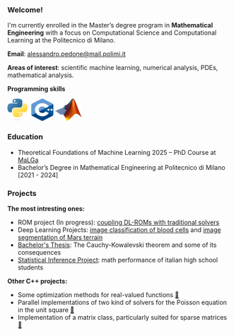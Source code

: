 ### Welcome! 
I'm currently enrolled in the Master’s degree program in __Mathematical Engineering__ with a focus on Computational Science and Computational Learning at the Politecnico di Milano.

__Email__: alessandro.pedone@mail.polimi.it

__Areas of interest__: scientific machine learning, numerical analysis, PDEs, mathematical analysis.

__Programming skills__

<span style="white-space: nowrap;">
  <img src="./img/ptyhon.png" alt="Python Logo" width="50" height="50"/>
  <img src="./img/c++.svg" alt="C++ Logo" width="50" height="50"/>
  <img src="./img/matlab.png" alt="MATLAB Logo" width="60" height="50"/>
</span>


### Education
- Theoretical Foundations of Machine Learning 2025 – PhD Course at [MaLGa](https://malga.unige.it/) 
- Bachelor’s Degree in Mathematical Engineering at Politecnico di Milano [2021 - 2024]

### Projects
__The most intresting ones:__
- ROM project (In progress): [coupling DL-ROMs with traditional solvers](https://github.com/alessandropedone/coupling-DL-ROM)
- Deep Learning Projects: [image classification of blood cells](https://github.com/alessandropedone/anndl-hw1) and [image segmentation of Mars terrain](https://github.com/alessandropedone/anndl-hw2)
- [Bachelor's Thesis](https://github.com/alessandropedone/cauchy-kowalevski-theorem): The Cauchy-Kowalevski theorem and some of its consequences
- [Statistical Inference Project](https://github.com/alessandropedone/statistical-inference-project): math performance of italian high school students

__Other C++ projects:__
- Some optimization methods for real-valued functions [🔗](https://github.com/alessandropedone/real-function-optimization) 
- Parallel implementations of two kind of solvers for the Poisson equation in the unit square  [🔗](https://github.com/alessandropedone/laplacian-unit-square) 
- Implementation of a matrix class, particularly suited for sparse matrices [🔗](https://github.com/alessandropedone/sparse-matrix)
